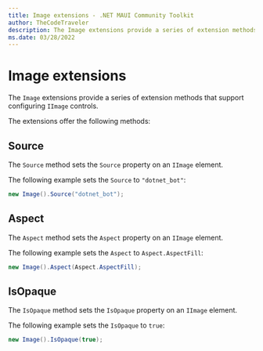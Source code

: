 ```yaml
---
title: Image extensions - .NET MAUI Community Toolkit
author: TheCodeTraveler
description: The Image extensions provide a series of extension methods that support configuring IImage controls
ms.date: 03/28/2022
---
```


# Image extensions

The `Image` extensions provide a series of extension methods that support configuring `IImage` controls.

The extensions offer the following methods:

## Source

The `Source` method sets the `Source` property on an `IImage` element.

The following example sets the `Source` to `"dotnet_bot"`:

```csharp
new Image().Source("dotnet_bot");
```

## Aspect

The `Aspect` method sets the `Aspect` property on an `IImage` element.

The following example sets the `Aspect` to `Aspect.AspectFill`:

```csharp
new Image().Aspect(Aspect.AspectFill);
```

## IsOpaque

The `IsOpaque` method sets the `IsOpaque` property on an `IImage` element.

The following example sets the `IsOpaque` to `true`:

```csharp
new Image().IsOpaque(true);
```
